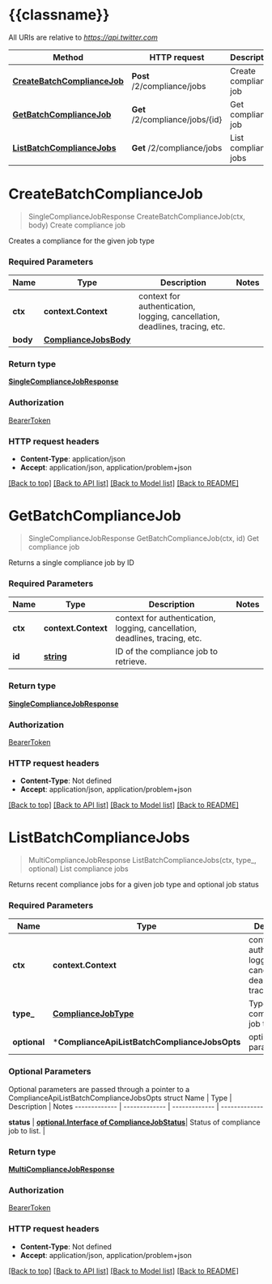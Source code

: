 # {{classname}}

All URIs are relative to *https://api.twitter.com*

Method | HTTP request | Description
------------- | ------------- | -------------
[**CreateBatchComplianceJob**](ComplianceApi.md#CreateBatchComplianceJob) | **Post** /2/compliance/jobs | Create compliance job
[**GetBatchComplianceJob**](ComplianceApi.md#GetBatchComplianceJob) | **Get** /2/compliance/jobs/{id} | Get compliance job
[**ListBatchComplianceJobs**](ComplianceApi.md#ListBatchComplianceJobs) | **Get** /2/compliance/jobs | List compliance jobs

# **CreateBatchComplianceJob**
> SingleComplianceJobResponse CreateBatchComplianceJob(ctx, body)
Create compliance job

Creates a compliance for the given job type

### Required Parameters

Name | Type | Description  | Notes
------------- | ------------- | ------------- | -------------
 **ctx** | **context.Context** | context for authentication, logging, cancellation, deadlines, tracing, etc.
  **body** | [**ComplianceJobsBody**](ComplianceJobsBody.md)|  | 

### Return type

[**SingleComplianceJobResponse**](SingleComplianceJobResponse.md)

### Authorization

[BearerToken](../README.md#BearerToken)

### HTTP request headers

 - **Content-Type**: application/json
 - **Accept**: application/json, application/problem+json

[[Back to top]](#) [[Back to API list]](../README.md#documentation-for-api-endpoints) [[Back to Model list]](../README.md#documentation-for-models) [[Back to README]](../README.md)

# **GetBatchComplianceJob**
> SingleComplianceJobResponse GetBatchComplianceJob(ctx, id)
Get compliance job

Returns a single compliance job by ID

### Required Parameters

Name | Type | Description  | Notes
------------- | ------------- | ------------- | -------------
 **ctx** | **context.Context** | context for authentication, logging, cancellation, deadlines, tracing, etc.
  **id** | [**string**](.md)| ID of the compliance job to retrieve. | 

### Return type

[**SingleComplianceJobResponse**](SingleComplianceJobResponse.md)

### Authorization

[BearerToken](../README.md#BearerToken)

### HTTP request headers

 - **Content-Type**: Not defined
 - **Accept**: application/json, application/problem+json

[[Back to top]](#) [[Back to API list]](../README.md#documentation-for-api-endpoints) [[Back to Model list]](../README.md#documentation-for-models) [[Back to README]](../README.md)

# **ListBatchComplianceJobs**
> MultiComplianceJobResponse ListBatchComplianceJobs(ctx, type_, optional)
List compliance jobs

Returns recent compliance jobs for a given job type and optional job status

### Required Parameters

Name | Type | Description  | Notes
------------- | ------------- | ------------- | -------------
 **ctx** | **context.Context** | context for authentication, logging, cancellation, deadlines, tracing, etc.
  **type_** | [**ComplianceJobType**](.md)| Type of compliance job to list. | 
 **optional** | ***ComplianceApiListBatchComplianceJobsOpts** | optional parameters | nil if no parameters

### Optional Parameters
Optional parameters are passed through a pointer to a ComplianceApiListBatchComplianceJobsOpts struct
Name | Type | Description  | Notes
------------- | ------------- | ------------- | -------------

 **status** | [**optional.Interface of ComplianceJobStatus**](.md)| Status of compliance job to list. | 

### Return type

[**MultiComplianceJobResponse**](MultiComplianceJobResponse.md)

### Authorization

[BearerToken](../README.md#BearerToken)

### HTTP request headers

 - **Content-Type**: Not defined
 - **Accept**: application/json, application/problem+json

[[Back to top]](#) [[Back to API list]](../README.md#documentation-for-api-endpoints) [[Back to Model list]](../README.md#documentation-for-models) [[Back to README]](../README.md)

